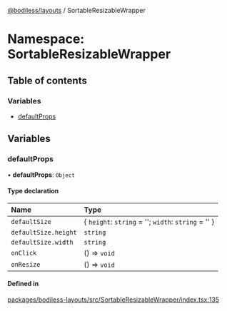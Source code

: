 [@bodiless/layouts](../README.md) / SortableResizableWrapper

# Namespace: SortableResizableWrapper

## Table of contents

### Variables

- [defaultProps](SortableResizableWrapper.md#defaultprops)

## Variables

### defaultProps

• **defaultProps**: `Object`

#### Type declaration

| Name | Type |
| :------ | :------ |
| `defaultSize` | { `height`: `string` = ''; `width`: `string` = '' } |
| `defaultSize.height` | `string` |
| `defaultSize.width` | `string` |
| `onClick` | () => `void` |
| `onResize` | () => `void` |

#### Defined in

[packages/bodiless-layouts/src/SortableResizableWrapper/index.tsx:135](https://github.com/johnsonandjohnson/Bodiless-JS/blob/c5fa43c72/packages/bodiless-layouts/src/SortableResizableWrapper/index.tsx#L135)
